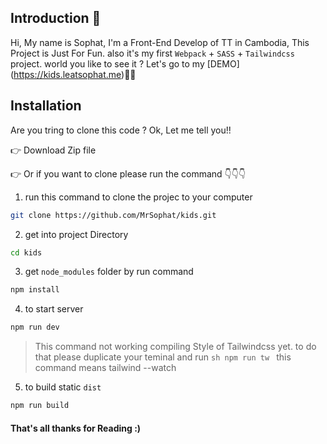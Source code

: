 ## Introduction 🤳

Hi, My name is Sophat, I'm a Front-End Develop of TT in Cambodia, This Project is Just For Fun. also it's my first `Webpack` + `SASS` + `Tailwindcss` project. 
world you like to see it ? Let's go to my [DEMO] (https://kids.leatsophat.me)👏🎉

## Installation 
Are you tring to clone this code ? Ok, Let me tell you!! 

👉 Download Zip file 

👉 Or if you want to clone please run the command 👇👇👇

1.  run this command to clone the projec to your computer
```sh
git clone https://github.com/MrSophat/kids.git
```
2.  get into project Directory
```sh
cd kids
```
3. get `node_modules` folder by run command

```sh
npm install
```
4.  to start server 

```sh
npm run dev 
```
> This command not working compiling Style of Tailwindcss yet. to do that please duplicate your teminal and run
    ```sh
    npm run tw
    ```
this command means tailwind --watch

5. to build static `dist`
```sh
npm run build
```

#### That's all thanks for Reading :)